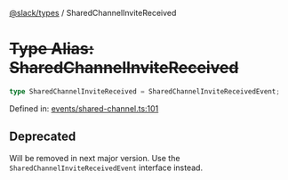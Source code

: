 [@slack/types](../index.md) / SharedChannelInviteReceived

# ~~Type Alias: SharedChannelInviteReceived~~

```ts
type SharedChannelInviteReceived = SharedChannelInviteReceivedEvent;
```

Defined in: [events/shared-channel.ts:101](https://github.com/slackapi/node-slack-sdk/blob/main/packages/types/src/events/shared-channel.ts#L101)

## Deprecated

Will be removed in next major version. Use the `SharedChannelInviteReceivedEvent` interface instead.
